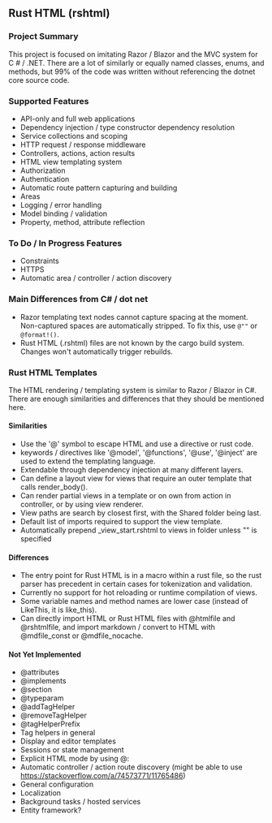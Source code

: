 Rust HTML (rshtml)
------------------

### Project Summary
This project is focused on imitating Razor / Blazor and the MVC system for C # / .NET. There are 
a lot of similarly or equally named classes, enums, and methods, but 99% of the code was written
without referencing the dotnet core source code.

### Supported Features
- API-only and full web applications
- Dependency injection / type constructor dependency resolution
- Service collections and scoping
- HTTP request / response middleware
- Controllers, actions, action results
- HTML view templating system
- Authorization
- Authentication
- Automatic route pattern capturing and building
- Areas
- Logging / error handling
- Model binding / validation
- Property, method, attribute reflection


### To Do / In Progress Features
- Constraints
- HTTPS
- Automatic area / controller / action discovery 


### Main Differences from C# / dot net
- Razor templating text nodes cannot capture spacing at the moment. Non-captured spaces are automatically stripped. To fix this, use <code>@""</code> or <code>@format!()</code>.
- Rust HTML (.rshtml) files are not known by the cargo build system. Changes won't automatically trigger rebuilds.


### Rust HTML Templates
The HTML rendering / templating system is similar to Razor / Blazor in C#. There are 
enough similarities and differences that they should be mentioned here.


#### Similarities
- Use the '@' symbol to escape HTML and use a directive or rust code.
- keywords / directives like '@model', '@functions', '@use', '@inject' are used to extend the templating language.
- Extendable through dependency injection at many different layers.
- Can define a layout view for views that require an outer template that calls render_body().
- Can render partial views in a template or on own from action in controller, or by using view renderer.
- View paths are search by closest first, with the Shared folder being last.
- Default list of imports required to support the view template.
- Automatically prepend _view_start.rshtml to views in folder unless "" is specified


#### Differences
- The entry point for Rust HTML is in a macro within a rust file, so the rust parser has precedent in certain cases for tokenization and validation.
- Currently no support for hot reloading or runtime compilation of views.
- Some variable names and method names are lower case (instead of LikeThis, it is like_this).
- Can directly import HTML or Rust HTML files with @htmlfile and @rshtmlfile, and import markdown / convert to HTML with @mdfile_const or @mdfile_nocache.


#### Not Yet Implemented
- @attributes
- @implements
- @section
- @typeparam
- @addTagHelper
- @removeTagHelper
- @tagHelperPrefix
- Tag helpers in general
- Display and editor templates
- Sessions or state management
- Explicit HTML mode by using @:
- Automatic controller / action route discovery (might be able to use https://stackoverflow.com/a/74573771/11765486)
- General configuration
- Localization
- Background tasks / hosted services
- Entity framework?
